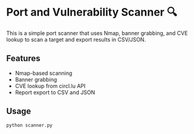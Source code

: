 # Port and Vulnerability Scanner 🔍

This is a simple port scanner that uses Nmap, banner grabbing, and CVE lookup to scan a target and export results in CSV/JSON.

## Features
- Nmap-based scanning
- Banner grabbing
- CVE lookup from circl.lu API
- Report export to CSV and JSON

## Usage
```bash
python scanner.py
